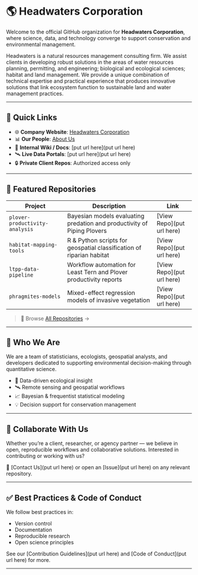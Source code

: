 # 🌎 Headwaters Corporation

Welcome to the official GitHub organization for **Headwaters Corporation**, where science, data, and technology converge to support conservation and environmental management.

Headwaters is a natural resources management consulting firm. We assist clients in developing robust solutions in the areas of water resources planning, permitting, and engineering; biological and ecological sciences; habitat and land management. We provide a unique combination of technical expertise and practical experience that produces innovative solutions that link ecosystem function to sustainable land and water management practices.

---

## 🔗 Quick Links

- 🌐 **Company Website**: [Headwaters Corporation](https://www.headwaterscorp.com/)
- 📊 **Our People**: [About Us](https://www.headwaterscorp.com/people.html)
- 📁 **Internal Wiki / Docs**: [put url here](put url here)
- 🛰️ **Live Data Portals**: [put url here](put url here)
- 🔒 **Private Client Repos**: Authorized access only

---

## 📂 Featured Repositories

| Project | Description | Link |
|--------|-------------|------|
| `plover-productivity-analysis` | Bayesian models evaluating predation and productivity of Piping Plovers | [View Repo](put url here) |
| `habitat-mapping-tools` | R & Python scripts for geospatial classification of riparian habitat | [View Repo](put url here) |
| `ltpp-data-pipeline` | Workflow automation for Least Tern and Plover productivity reports | [View Repo](put url here) |
| `phragmites-models` | Mixed-effect regression models of invasive vegetation | [View Repo](put url here) |

> 📝 Browse [All Repositories](https://github.com/orgs/HeadwatersCorp/repositories) → 

---

## 👥 Who We Are

We are a team of statisticians, ecologists, geospatial analysts, and developers dedicated to supporting environmental decision-making through quantitative science.

- 🔬 Data-driven ecological insight  
- 🛰️ Remote sensing and geospatial workflows  
- 📈 Bayesian & frequentist statistical modeling  
- 💡 Decision support for conservation management

---

## 🤝 Collaborate With Us

Whether you’re a client, researcher, or agency partner — we believe in open, reproducible workflows and collaborative solutions. Interested in contributing or working with us?

📧 [Contact Us](put url here) or open an [Issue](put url here) on any relevant repository.

---

## ✅ Best Practices & Code of Conduct

We follow best practices in:
- Version control
- Documentation
- Reproducible research
- Open science principles

See our [Contribution Guidelines](put url here) and [Code of Conduct](put url here) for more.

---

